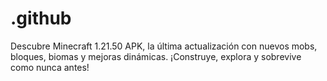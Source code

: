 # .github
Descubre Minecraft 1.21.50 APK, la última actualización con nuevos mobs, bloques, biomas y mejoras dinámicas. ¡Construye, explora y sobrevive como nunca antes!
